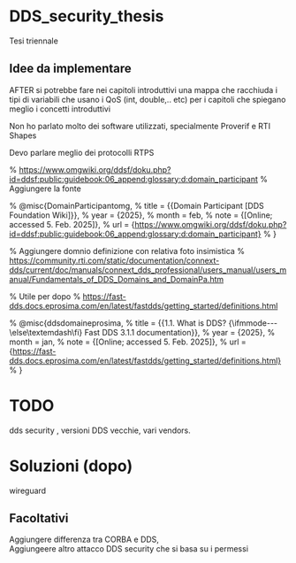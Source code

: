 # DDS_security_thesis
Tesi triennale

## Idee da implementare
AFTER si potrebbe fare nei capitoli introduttivi una mappa che racchiuda
i tipi di variabili che usano i QoS (int, double,.. etc) per i capitoli
che spiegano meglio i concetti introduttivi

Non ho parlato molto dei software utilizzati, specialmente Proverif e 
RTI Shapes

Devo parlare meglio dei protocolli RTPS



% https://www.omgwiki.org/ddsf/doku.php?id=ddsf:public:guidebook:06_append:glossary:d:domain_participant
% Aggiungere la fonte

% @misc{DomainParticipantomg,
% 	title = {{Domain Participant [DDS Foundation Wiki]}},
% 	year = {2025},
% 	month = feb,
% 	note = {[Online; accessed 5. Feb. 2025]},
% 	url = {https://www.omgwiki.org/ddsf/doku.php?id=ddsf:public:guidebook:06_append:glossary:d:domain_participant}
% }


% Aggiungere domnio definizione con relativa foto insimistica
% https://community.rti.com/static/documentation/connext-dds/current/doc/manuals/connext_dds_professional/users_manual/users_manual/Fundamentals_of_DDS_Domains_and_DomainPa.htm

% Utile per dopo
% https://fast-dds.docs.eprosima.com/en/latest/fastdds/getting_started/definitions.html

% @misc{ddsdomaineprosima,
% 	title = {{1.1. What is DDS? {\ifmmode---\else\textemdash\fi} Fast DDS 3.1.1 documentation}},
% 	year = {2025},
% 	month = jan,
% 	note = {[Online; accessed 5. Feb. 2025]},
% 	url = {https://fast-dds.docs.eprosima.com/en/latest/fastdds/getting_started/definitions.html}
% }

# TODO
dds security , versioni DDS vecchie, vari vendors.

# Soluzioni (dopo)
wireguard
## Facoltativi
Aggiungere differenza tra CORBA e DDS,  
Aggiungeere altro attacco DDS security che si basa su i permessi